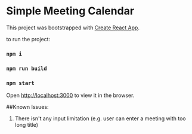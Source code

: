 # Simple Meeting Calendar

This project was bootstrapped with [Create React App](https://github.com/facebook/create-react-app).

to run the project:
### `npm i`
### `npm run build`
### `npm start`

Open [http://localhost:3000](http://localhost:3000) to view it in the browser.

##Known Issues:
1. There isn't any input limitation (e.g. user can enter a meeting with too long title)